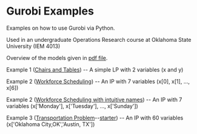 # Gurobi Examples
Examples on how to use Gurobi via Python. 

Used in an undergraduate Operations Research course at Oklahoma State University (IEM 4013)

Overview of the models given in [pdf file](https://github.com/AustinLBuchanan/GurobiExamples/blob/main/Gurobi%20examples.pdf).

Example 1 ([Chairs and Tables](https://github.com/AustinLBuchanan/GurobiExamples/blob/main/Example%201%20--%20Chairs%20and%20Tables.ipynb)) -- A simple LP with 2 variables (x and y)

Example 2 ([Workforce Scheduling](https://github.com/AustinLBuchanan/GurobiExamples/blob/main/Example%202%20--%20Workforce%20Scheduling.ipynb)) -- An IP with 7 variables (x[0], x[1], ..., x[6])

Example 2 ([Workforce Scheduling with intuitive names](https://github.com/AustinLBuchanan/GurobiExamples/blob/main/Example%202%20--%20Workforce%20Scheduling%20with%20intuitive%20names.ipynb)) -- An IP with 7 variables (x['Monday'], x['Tuesday'], ..., x['Sunday'])

Example 3 ([Transportation Problem](https://github.com/AustinLBuchanan/GurobiExamples/blob/main/Example%203%20--%20Transportation%20Problem.ipynb)--[starter](https://github.com/AustinLBuchanan/GurobiExamples/blob/main/Example%203%20--%20Transportation%20Problem%20starter.ipynb)) -- An IP with 60 variables (x['Oklahoma City,OK','Austin, TX'])
